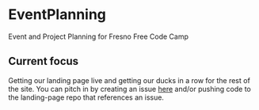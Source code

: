 # EventPlanning
Event and Project Planning for Fresno Free Code Camp

## Current focus
Getting our landing page live and getting our ducks in a row for the rest of the site.
You can pitch in by creating an issue [here](https://github.com/freecodecamp-fresnoca/landing-page/issues) and/or pushing code to the landing-page repo that references an issue.
